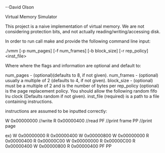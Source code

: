 --David Olson

Virtual Memory Simulator

This project is a naive implementation of virtual memory. We are not considering protection bits, and not actually reading/writing/accessing disk.

In order to run call make and provide the following command line input:

  ./vmm [-p num_pages] [-f num_frames] [-b block_size] [-r rep_policy] <inst_file>


Where where the flags and information are optional and default to:

num_pages - (optional)(defaults to 8, if not given).
num_frames - (optional) usually a multiple of 2 (defaults to 4, if not given).
block_size - (optional) must be a multiple of 2 and is the number of bytes per
rep_policy (optional) is the page replacement policy. You should allow the following random  fifo  lru  clock (Defaults random if not given).
inst_file (required) is a path to a file containing instructions.



instructions are assumed to be inputted correctly:

W 0x00000000 //write
R 0x00000400 //read
PF //print frame
PP //print page

ex)
W 0x00000000
R 0x00000400
W 0x00000800
W 0x00000000
R 0x00000400
R 0x00000C00
W 0x00000000
R 0x00000C00
R 0x00000400
W 0x00000800
R 0x00000400
PF
PP
